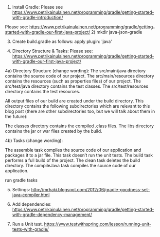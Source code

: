 1) Install Gradle: Please see https://www.petrikainulainen.net/programming/gradle/getting-started-with-gradle-introduction/

Please see: 
https://www.petrikainulainen.net/programming/gradle/getting-started-with-gradle-our-first-java-project/
2) mkdir java-json-gradle

3) Create build.gradle as follows:
apply plugin: 'java'

4) Directory Structure & Tasks: 
Please see: https://www.petrikainulainen.net/programming/gradle/getting-started-with-gradle-our-first-java-project/


4a) Directory Structure (change wording):
The src/main/java directory contains the source code of our project.
The src/main/resources directory contains the resources (such as properties files) of our project.
The src/test/java directory contains the test classes.
The src/test/resources directory contains the test resources.

All output files of our build are created under the build directory. This directory contains the following
subdirectories which are relevant to this blog post (there are other subdirectories too, but we will talk
about them in the future):

The classes directory contains the compiled .class files.
The libs directory contains the jar or war files created by the build.


4b) Tasks (change wording):

The assemble task compiles the source code of our application and packages it to a jar file. This task 
doesn’t run the unit tests.
The build task performs a full build of the project.
The clean task deletes the build directory.
The compileJava task compiles the source code of our application.

run gradle tasks 

5) Settings:
http://mrhaki.blogspot.com/2012/06/gradle-goodness-set-java-compiler.html

6) Add dependencies:
https://www.petrikainulainen.net/programming/gradle/getting-started-with-gradle-dependency-management/

7) Run a Unit test.
https://www.testwithspring.com/lesson/running-unit-tests-with-gradle/
